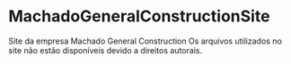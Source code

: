 # MachadoGeneralConstructionSite
Site da empresa Machado General Construction
Os arquivos utilizados no site não estão disponíveis devido a direitos autorais.
